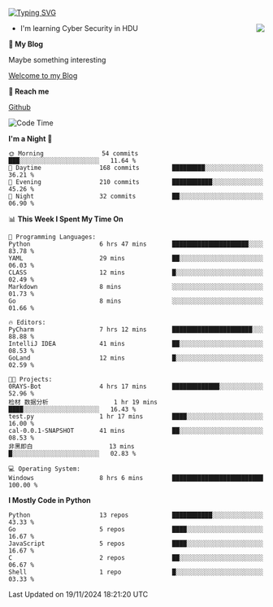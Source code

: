 [![Typing SVG](https://readme-typing-svg.herokuapp.com?font=Fira+Code&pause=1000&random=false&width=450&height=60&lines=Hello+%F0%9F%91%8B%F0%9F%8F%BB;I'm+JBNRZ)](https://git.io/typing-svg)

<a href="#">
  <img align="right" src="https://github-readme-stats.vercel.app/api?username=JBNRZ&show_icons=true&bg_color=15,f2f7fd,E0EAFC" />
</a>

- I'm learning Cyber Security in HDU

 **🌱 My Blog**

Maybe something interesting

[Welcome to my Blog](https://jbnrz.com.cn/)

 **💬 Reach me** 

[Github](https://github.com/JBNRZ)


<!--START_SECTION:waka-->
![Code Time](http://img.shields.io/badge/Code%20Time-750%20hrs%2026%20mins-blue)

**I'm a Night 🦉** 

```text
🌞 Morning                54 commits          ███░░░░░░░░░░░░░░░░░░░░░░   11.64 % 
🌆 Daytime                168 commits         █████████░░░░░░░░░░░░░░░░   36.21 % 
🌃 Evening                210 commits         ███████████░░░░░░░░░░░░░░   45.26 % 
🌙 Night                  32 commits          ██░░░░░░░░░░░░░░░░░░░░░░░   06.90 % 
```


📊 **This Week I Spent My Time On** 

```text
💬 Programming Languages: 
Python                   6 hrs 47 mins       █████████████████████░░░░   83.78 % 
YAML                     29 mins             ██░░░░░░░░░░░░░░░░░░░░░░░   06.03 % 
CLASS                    12 mins             █░░░░░░░░░░░░░░░░░░░░░░░░   02.49 % 
Markdown                 8 mins              ░░░░░░░░░░░░░░░░░░░░░░░░░   01.73 % 
Go                       8 mins              ░░░░░░░░░░░░░░░░░░░░░░░░░   01.66 % 

🔥 Editors: 
PyCharm                  7 hrs 12 mins       ██████████████████████░░░   88.88 % 
IntelliJ IDEA            41 mins             ██░░░░░░░░░░░░░░░░░░░░░░░   08.53 % 
GoLand                   12 mins             █░░░░░░░░░░░░░░░░░░░░░░░░   02.59 % 

🐱‍💻 Projects: 
0RAYS-Bot                4 hrs 17 mins       █████████████░░░░░░░░░░░░   52.96 % 
检材 数据分析                  1 hr 19 mins        ████░░░░░░░░░░░░░░░░░░░░░   16.43 % 
test.py                  1 hr 17 mins        ████░░░░░░░░░░░░░░░░░░░░░   16.00 % 
cal-0.0.1-SNAPSHOT       41 mins             ██░░░░░░░░░░░░░░░░░░░░░░░   08.53 % 
非黑即白                     13 mins             █░░░░░░░░░░░░░░░░░░░░░░░░   02.83 % 

💻 Operating System: 
Windows                  8 hrs 6 mins        █████████████████████████   100.00 % 
```

**I Mostly Code in Python** 

```text
Python                   13 repos            ███████████░░░░░░░░░░░░░░   43.33 % 
Go                       5 repos             ████░░░░░░░░░░░░░░░░░░░░░   16.67 % 
JavaScript               5 repos             ████░░░░░░░░░░░░░░░░░░░░░   16.67 % 
C                        2 repos             ██░░░░░░░░░░░░░░░░░░░░░░░   06.67 % 
Shell                    1 repo              █░░░░░░░░░░░░░░░░░░░░░░░░   03.33 % 
```




 Last Updated on 19/11/2024 18:21:20 UTC
<!--END_SECTION:waka-->
